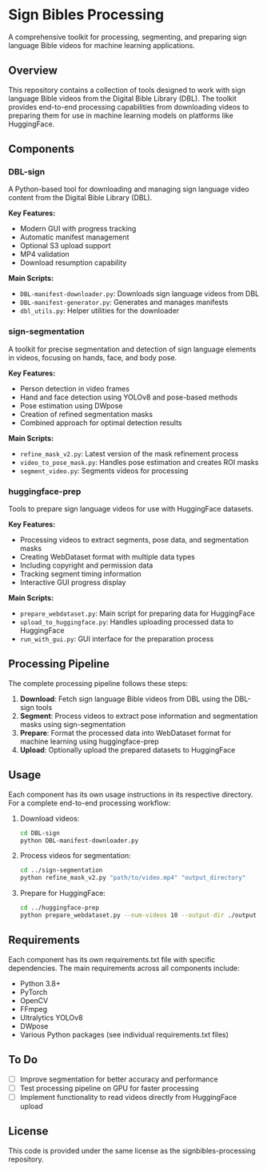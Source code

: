 # Sign Bibles Processing

A comprehensive toolkit for processing, segmenting, and preparing sign language Bible videos for machine learning applications.

## Overview

This repository contains a collection of tools designed to work with sign language Bible videos from the Digital Bible Library (DBL). The toolkit provides end-to-end processing capabilities from downloading videos to preparing them for use in machine learning models on platforms like HuggingFace.

## Components

### DBL-sign

A Python-based tool for downloading and managing sign language video content from the Digital Bible Library (DBL).

**Key Features:**
- Modern GUI with progress tracking
- Automatic manifest management
- Optional S3 upload support
- MP4 validation
- Download resumption capability

**Main Scripts:**
- `DBL-manifest-downloader.py`: Downloads sign language videos from DBL
- `DBL-manifest-generator.py`: Generates and manages manifests
- `dbl_utils.py`: Helper utilities for the downloader

### sign-segmentation

A toolkit for precise segmentation and detection of sign language elements in videos, focusing on hands, face, and body pose.

**Key Features:**
- Person detection in video frames
- Hand and face detection using YOLOv8 and pose-based methods
- Pose estimation using DWpose
- Creation of refined segmentation masks
- Combined approach for optimal detection results

**Main Scripts:**
- `refine_mask_v2.py`: Latest version of the mask refinement process
- `video_to_pose_mask.py`: Handles pose estimation and creates ROI masks
- `segment_video.py`: Segments videos for processing

### huggingface-prep

Tools to prepare sign language videos for use with HuggingFace datasets.

**Key Features:**
- Processing videos to extract segments, pose data, and segmentation masks
- Creating WebDataset format with multiple data types
- Including copyright and permission data
- Tracking segment timing information
- Interactive GUI progress display

**Main Scripts:**
- `prepare_webdataset.py`: Main script for preparing data for HuggingFace
- `upload_to_huggingface.py`: Handles uploading processed data to HuggingFace
- `run_with_gui.py`: GUI interface for the preparation process

## Processing Pipeline

The complete processing pipeline follows these steps:

1. **Download**: Fetch sign language Bible videos from DBL using the DBL-sign tools
2. **Segment**: Process videos to extract pose information and segmentation masks using sign-segmentation
3. **Prepare**: Format the processed data into WebDataset format for machine learning using huggingface-prep
4. **Upload**: Optionally upload the prepared datasets to HuggingFace

## Usage

Each component has its own usage instructions in its respective directory. For a complete end-to-end processing workflow:

1. Download videos:
   ```bash
   cd DBL-sign
   python DBL-manifest-downloader.py
   ```

2. Process videos for segmentation:
   ```bash
   cd ../sign-segmentation
   python refine_mask_v2.py "path/to/video.mp4" "output_directory"
   ```

3. Prepare for HuggingFace:
   ```bash
   cd ../huggingface-prep
   python prepare_webdataset.py --num-videos 10 --output-dir ./output
   ```

## Requirements

Each component has its own requirements.txt file with specific dependencies. The main requirements across all components include:

- Python 3.8+
- PyTorch
- OpenCV
- FFmpeg
- Ultralytics YOLOv8
- DWpose
- Various Python packages (see individual requirements.txt files)

## To Do

- [ ] Improve segmentation for better accuracy and performance
- [ ] Test processing pipeline on GPU for faster processing
- [ ] Implement functionality to read videos directly from HuggingFace upload

## License

This code is provided under the same license as the signbibles-processing repository.
